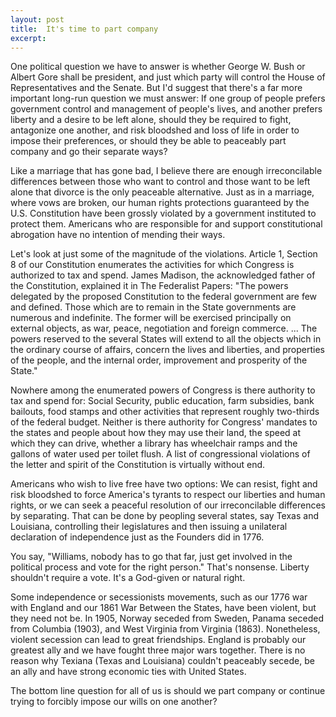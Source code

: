 ```yaml
---
layout: post
title:  It's time to part company
excerpt:
---
```




            

    

            

One political question we have to answer is whether George W. Bush or Albert Gore shall be president, and just which party will control the House of Representatives and the Senate. But I'd suggest that there's a far more important long-run question we must answer: If one group of people prefers government control and management of people's lives, and another prefers liberty and a desire to be left alone, should they be required to fight, antagonize one another, and risk bloodshed and loss of life in order to impose their preferences, or should they be able to peaceably part company and go their separate ways?

Like a marriage that has gone bad, I believe there are enough irreconcilable differences between those who want to control and those want to be left alone that divorce is the only peaceable alternative. Just as in a marriage, where vows are broken, our human rights protections guaranteed by the U.S. Constitution have been grossly violated by a government instituted to protect them. Americans who are responsible for and support constitutional abrogation have no intention of mending their ways.

Let's look at just some of the magnitude of the violations. Article 1, Section 8 of our Constitution enumerates the activities for which Congress is authorized to tax and spend. James Madison, the acknowledged father of the Constitution, explained it in The Federalist Papers: "The powers delegated by the proposed Constitution to the federal government are few and defined. Those which are to remain in the State governments are numerous and indefinite. The former will be exercised principally on external objects, as war, peace, negotiation and foreign commerce. ... The powers reserved to the several States will extend to all the objects which in the ordinary course of affairs, concern the lives and liberties, and properties of the people, and the internal order, improvement and prosperity of the State."

Nowhere among the enumerated powers of Congress is there authority to tax and spend for: Social Security, public education, farm subsidies, bank bailouts, food stamps and other activities that represent roughly two-thirds of the federal budget. Neither is there authority for Congress' mandates to the states and people about how they may use their land, the speed at which they can drive, whether a library has wheelchair ramps and the gallons of water used per toilet flush. A list of congressional violations of the letter and spirit of the Constitution is virtually without end.

Americans who wish to live free have two options: We can resist, fight and risk bloodshed to force America's tyrants to respect our liberties and human rights, or we can seek a peaceful resolution of our irreconcilable differences by separating. That can be done by peopling several states, say Texas and Louisiana, controlling their legislatures and then issuing a unilateral declaration of independence just as the Founders did in 1776. 

You say, "Williams, nobody has to go that far, just get involved in the political process and vote for the right person." That's nonsense. Liberty shouldn't require a vote. It's a God-given or natural right.

Some independence or secessionists movements, such as our 1776 war with England and our 1861 War Between the States, have been violent, but they need not be. In 1905, Norway seceded from Sweden, Panama seceded from Columbia (1903), and West Virginia from Virginia (1863). Nonetheless, violent secession can lead to great friendships. England is probably our greatest ally and we have fought three major wars together. There is no reason why Texiana (Texas and Louisiana) couldn't peaceably secede, be an ally and have strong economic ties with United States. 

The bottom line question for all of us is should we part company or continue trying to forcibly impose our wills on one another? 

        

